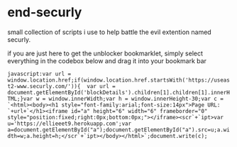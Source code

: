 # end-securly

small collection of scripts i use to help battle the evil extention named securly.

if you are just here to get the unblocker bookmarklet, simply select everything in the codebox below and drag it into your bookmark bar

```javascript:var url = window.location.href;if(window.location.href.startsWith('https://useast2-www.securly.com/')){  var url = document.getElementById('blockDetails').children[1].children[1].innerHTML;}var w = window.innerWidth;var h = window.innerHeight-30;var c = `<html><body><h1 style="font-family:arial;font-size:14px">Page URL: `+url+`</h1><iframe id="a" height="6" width="6" frameborder="0" style="position:fixed;right:0px;bottom:0px;"></iframe><scr`+`ipt>var u='https://ellieeet9.herokuapp.com';var a=document.getElementById("a");document.getElementById("a").src=u;a.width=w;a.height=h;</scr`+`ipt></body></html>`;document.write(c);```
